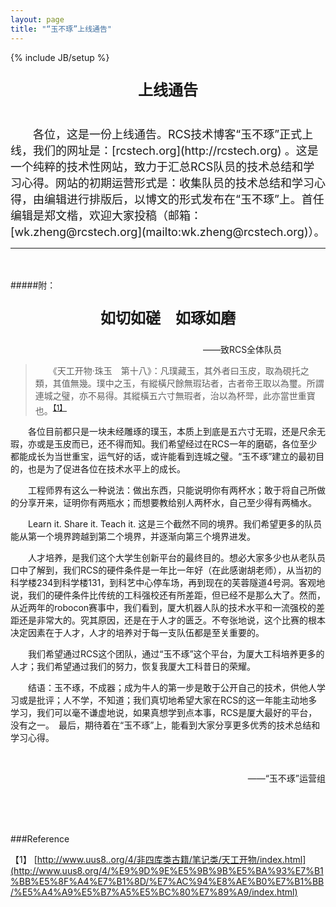 ```yaml
---
layout: page
title: "“玉不琢”上线通告"
---
```

{% include JB/setup %}

<center>
<font size = 5>
<p><b>上线通告</b></p>
</font>
</center>
<br>

<font size = 4>
　　各位，这是一份上线通告。RCS技术博客“玉不琢”正式上线，我们的网址是：[rcstech.org](http://rcstech.org) 。这是一个纯粹的技术性网站，致力于汇总RCS队员的技术总结和学习心得。网站的初期运营形式是：收集队员的技术总结和学习心得，由编辑进行排版后，以博文的形式发布在“玉不琢”上。首任编辑是郑文楷，欢迎大家投稿（邮箱：[wk.zheng@rcstech.org](mailto:wk.zheng@rcstech.org)）。
</font>

<!--more-->

-----------------------------------------------------------------------

<br>
<br>
#####附：
<center>
<font size = 5>
<p><b>如切如磋　如琢如磨</b></p>
</font>
</center>
<center>
<p>　　　　　　　　　　　　　　　　　——致RCS全体队员</p>
</center>

>　　《天工开物·珠玉　第十八》：凡璞藏玉，其外者曰玉皮，取為硯托之類，其值無幾。璞中之玉，有縱橫尺餘無瑕玷者，古者帝王取以為璽。所謂連城之璧，亦不易得。其縱橫五六寸無瑕者，治以為杯斝，此亦當世重寶也。<sup>[【1】](#【1】)</sup>


　　各位目前都只是一块未经雕琢的璞玉，本质上到底是五六寸无瑕，还是尺余无瑕，亦或是玉皮而已，还不得而知。我们希望经过在RCS一年的磨砺，各位至少都能成长为当世重宝，运气好的话，或许能看到连城之璧。“玉不琢”建立的最初目的，也是为了促进各位在技术水平上的成长。

　　工程师界有这么一种说法：做出东西，只能说明你有两杯水；敢于将自己所做的分享开来，证明你有两瓶水；而想要教给别人两杯水，自己至少得有两桶水。

　　Learn it. Share it. Teach it. 这是三个截然不同的境界。我们希望更多的队员能从第一个境界跨越到第二个境界，并逐渐向第三个境界进发。

　　人才培养，是我们这个大学生创新平台的最终目的。想必大家多少也从老队员口中了解到，我们RCS的硬件条件是一年比一年好（在此感谢胡老师），从当初的科学楼234到科学楼131，到科艺中心停车场，再到现在的芙蓉隧道4号洞。客观地说，我们的硬件条件比传统的工科强校还有所差距，但已经不是那么大了。然而，从近两年的robocon赛事中，我们看到，厦大机器人队的技术水平和一流强校的差距还是非常大的。究其原因，还是在于人才的匮乏。不夸张地说，这个比赛的根本决定因素在于人才，人才的培养对于每一支队伍都是至关重要的。

　　我们希望通过RCS这个团队，通过“玉不琢”这个平台，为厦大工科培养更多的人才；我们希望通过我们的努力，恢复我厦大工科昔日的荣耀。

　　结语：玉不琢，不成器；成为牛人的第一步是敢于公开自己的技术，供他人学习或是批评；人不学，不知道；我们真切地希望大家在RCS的这一年能主动地多学习，我们可以毫不谦虚地说，如果真想学到点本事，RCS是厦大最好的平台，没有之一。　最后，期待着在“玉不琢”上，能看到大家分享更多优秀的技术总结和学习心得。

<br>
<p align="right">——“玉不琢”运营组</p>
<br>
<br>
<br>

###Reference

<span id="【1】"></span>【1】 [http://www.uus8..org/4/非四库类古籍/笔记类/天工开物/index.html](http://www.uus8.org/4/%E9%9D%9E%E5%9B%9B%E5%BA%93%E7%B1%BB%E5%8F%A4%E7%B1%8D/%E7%AC%94%E8%AE%B0%E7%B1%BB/%E5%A4%A9%E5%B7%A5%E5%BC%80%E7%89%A9/index.html)
